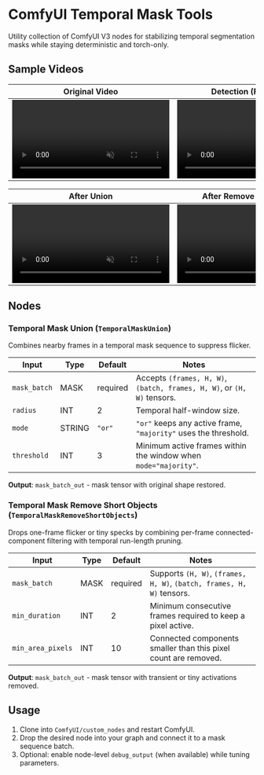 # ComfyUI Temporal Mask Tools

Utility collection of ComfyUI V3 nodes for stabilizing temporal segmentation masks while staying deterministic and torch-only.

## Sample Videos

| Original Video | Detection (Florence-2) |
| --- | --- |
| <video src="https://github.com/nomadoor/ComfyUI-Temporal-Mask-Tools/raw/refs/heads/main/docs/demo/sample_video.mp4" loop autoplay muted controls width="320"></video> | <video src="https://github.com/nomadoor/ComfyUI-Temporal-Mask-Tools/raw/refs/heads/main/docs/demo/mask_sample.mp4" loop autoplay muted controls width="320"></video> |

| After Union | After Remove Short Objects |
| --- | --- |
| <video src="https://github.com/nomadoor/ComfyUI-Temporal-Mask-Tools/raw/refs/heads/main/docs/demo/w_TemporalMaskUnion.mp4" loop autoplay muted controls width="320"></video> | <video src="https://github.com/nomadoor/ComfyUI-Temporal-Mask-Tools/raw/refs/heads/main/docs/demo/w_TemporalMaskRemoveShortObjects.mp4" loop autoplay muted controls width="320"></video> |

## Nodes

### Temporal Mask Union (`TemporalMaskUnion`)
Combines nearby frames in a temporal mask sequence to suppress flicker.

| Input | Type | Default | Notes |
| --- | --- | --- | --- |
| `mask_batch` | MASK | required | Accepts `(frames, H, W)`, `(batch, frames, H, W)`, or `(H, W)` tensors. |
| `radius` | INT | 2 | Temporal half-window size. |
| `mode` | STRING | `"or"` | `"or"` keeps any active frame, `"majority"` uses the threshold. |
| `threshold` | INT | 3 | Minimum active frames within the window when `mode="majority"`. |

**Output**: `mask_batch_out` - mask tensor with original shape restored.

### Temporal Mask Remove Short Objects (`TemporalMaskRemoveShortObjects`)
Drops one-frame flicker or tiny specks by combining per-frame connected-component filtering with temporal run-length pruning.

| Input | Type | Default | Notes |
| --- | --- | --- | --- |
| `mask_batch` | MASK | required | Supports `(H, W)`, `(frames, H, W)`, `(batch, frames, H, W)` tensors. |
| `min_duration` | INT | 2 | Minimum consecutive frames required to keep a pixel active. |
| `min_area_pixels` | INT | 10 | Connected components smaller than this pixel count are removed. |

**Output**: `mask_batch_out` - mask tensor with transient or tiny activations removed.

## Usage
1. Clone into `ComfyUI/custom_nodes` and restart ComfyUI.
2. Drop the desired node into your graph and connect it to a mask sequence batch.
3. Optional: enable node-level `debug_output` (when available) while tuning parameters.






